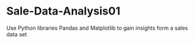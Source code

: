 # Sale-Data-Analysis01
Use Python libraries Pandas and Matplotlib to gain insights form a sales data set
